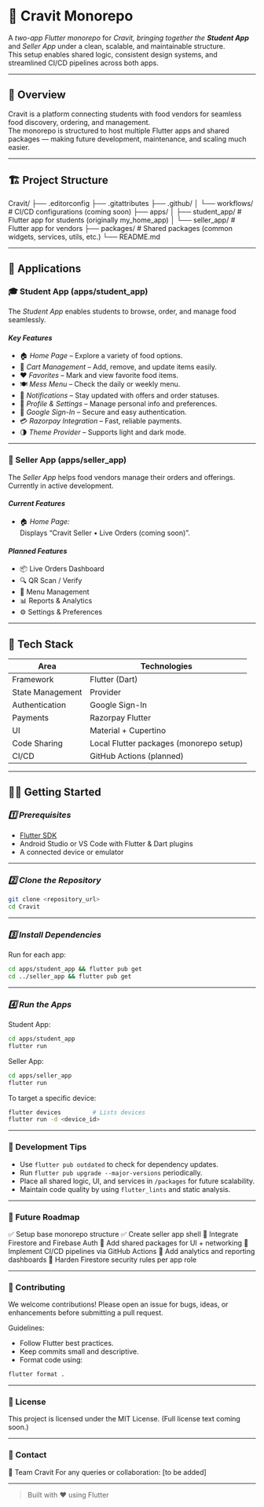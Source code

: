 # 🍱 Cravit Monorepo

A *two-app Flutter monorepo* for *Cravit, bringing together the **Student App*** and *Seller App* under a clean, scalable, and maintainable structure.  
This setup enables shared logic, consistent design systems, and streamlined CI/CD pipelines across both apps.

---

## 🧭 Overview

Cravit is a platform connecting students with food vendors for seamless food discovery, ordering, and management.  
The monorepo is structured to host multiple Flutter apps and shared packages — making future development, maintenance, and scaling much easier.

---

## 🏗 Project Structure

Cravit/ ├── .editorconfig ├── .gitattributes ├── .github/ │   └── workflows/           # CI/CD configurations (coming soon) ├── apps/ │   ├── student_app/         # Flutter app for students (originally my_home_app) │   └── seller_app/          # Flutter app for vendors ├── packages/                # Shared packages (common widgets, services, utils, etc.) └── README.md

---

## 🚀 Applications

### 🎓 Student App (apps/student_app)
The *Student App* enables students to browse, order, and manage food seamlessly.

#### *Key Features*
- 🏠 *Home Page* – Explore a variety of food options.  
- 🛒 *Cart Management* – Add, remove, and update items easily.  
- ❤ *Favorites* – Mark and view favorite food items.  
- 🍽 *Mess Menu* – Check the daily or weekly menu.  
- 🔔 *Notifications* – Stay updated with offers and order statuses.  
- 👤 *Profile & Settings* – Manage personal info and preferences.  
- 🔐 *Google Sign-In* – Secure and easy authentication.  
- 💳 *Razorpay Integration* – Fast, reliable payments.  
- 🌗 *Theme Provider* – Supports light and dark mode.

---

### 🧾 Seller App (apps/seller_app)
The *Seller App* helps food vendors manage their orders and offerings.  
Currently in active development.

#### *Current Features*
- 🏠 *Home Page:*  
  Displays “Cravit Seller • Live Orders (coming soon)”.

#### *Planned Features*
- 📦 Live Orders Dashboard  
- 🔍 QR Scan / Verify  
- 🧾 Menu Management  
- 📊 Reports & Analytics  
- ⚙ Settings & Preferences

---

## 🧰 Tech Stack

| Area | Technologies |
|------|---------------|
| Framework | Flutter (Dart) |
| State Management | Provider |
| Authentication | Google Sign-In |
| Payments | Razorpay Flutter |
| UI | Material + Cupertino |
| Code Sharing | Local Flutter packages (monorepo setup) |
| CI/CD | GitHub Actions (planned) |

---

## 🧑‍💻 Getting Started

### *1️⃣ Prerequisites*
- [Flutter SDK](https://flutter.dev/docs/get-started/install)
- Android Studio or VS Code with Flutter & Dart plugins
- A connected device or emulator

---

### *2️⃣ Clone the Repository*
```bash
git clone <repository_url>
cd Cravit
```

---

### *3️⃣ Install Dependencies*

Run for each app:

```bash
cd apps/student_app && flutter pub get
cd ../seller_app && flutter pub get
```

---

### *4️⃣ Run the Apps*

Student App:

```bash
cd apps/student_app
flutter run
```

Seller App:

```bash
cd apps/seller_app
flutter run
```

To target a specific device:

```bash
flutter devices         # Lists devices
flutter run -d <device_id>
```

---

### 🧪 Development Tips

- Use `flutter pub outdated` to check for dependency updates.
- Run `flutter pub upgrade --major-versions` periodically.
- Place all shared logic, UI, and services in `/packages` for future scalability.
- Maintain code quality by using `flutter_lints` and static analysis.

---

### 🧱 Future Roadmap

✅ Setup base monorepo structure
✅ Create seller app shell
🚧 Integrate Firestore and Firebase Auth
🚧 Add shared packages for UI + networking
🚧 Implement CI/CD pipelines via GitHub Actions
🚧 Add analytics and reporting dashboards
🚧 Harden Firestore security rules per app role

---

### 🤝 Contributing

We welcome contributions!
Please open an issue for bugs, ideas, or enhancements before submitting a pull request.

Guidelines:

- Follow Flutter best practices.
- Keep commits small and descriptive.
- Format code using:

```bash
flutter format .
```

---

### 📄 License

This project is licensed under the MIT License.
(Full license text coming soon.)

---

### 💬 Contact

📧 Team Cravit
For any queries or collaboration: [to be added]

---

> Built with ❤ using Flutter
